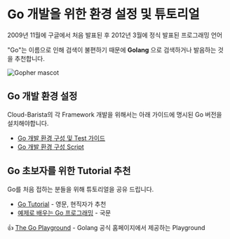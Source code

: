 # Go 개발을 위한 환경 설정 및 튜토리얼

2009년 11월에 구글에서 처음 발표된 후 2012년 3월에 정식 발표된 프로그래밍 언어

"Go"는 이름으로 인해 검색이 불편하기 때문에 **Golang** 으로 검색하거나 발음하는 것을 추천합니다.

![Gopher mascot](https://upload.wikimedia.org/wikipedia/commons/thumb/2/23/Golang.png/330px-Golang.png)

## Go 개발 환경 설정
Cloud-Barista의 각 Framework 개발을 위해서는 아래 가이드에 명시된 Go 버전을 설치해야합니다.

- [Go 개발 환경 구성 및 Test 가이드](https://gist.github.com/powerkimhub/d1d6b260228746e14151685bbf2cdf03)
- [Go 개발 환경 구성 Script](https://github.com/cloud-barista/cb-coffeehouse/tree/main/scripts/golang)

## Go 초보자를 위한 Tutorial 추천
Go를 처음 접하는 분들을 위해 튜토리얼을 공유 드립니다.
- [Go Tutorial](https://www.tutorialspoint.com/go/index.htm) - 영문, 현직자가 추천
- [예제로 배우는 Go 프로그래밍](http://golang.site/go/basics) - 국문

👍 [The Go Playground](https://play.golang.org/) - Golang 공식 홈페이지에서 제공하는 Playground

